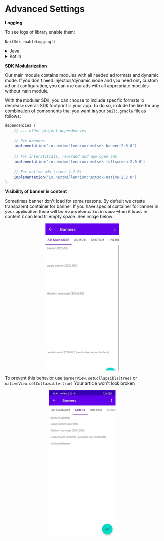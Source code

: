 # Advanced Settings

**Logging**

To see logs of library enable them:

```kotlin
NextSdk.enableLogging()
```

<details>

<summary>Java</summary>

```java
import io.nextmillennium.nextsdk.NextBannerView;

public class App extends Application {

    @Override
    public void onCreate() {
        super.onCreate();
        NextSdk.enableLogging();
        NextSdk.initialize(this, true);
    }
}
```

</details>

<details>
<summary>Kotlin</summary>

```kotlin
class App : Application() {

    override fun onCreate() {
        super.onCreate()
        NextSdk.enableLogging()
        NextSdk.initialize(this, true)
    }

}
```

</details>

**SDK Modularization**

Our main module contains modules with all needed ad formats and dynamic mode. If you don't need
injection/dynamic mode and you need only custom ad unit configuration, you can use our ads with all
appropriate modules without main module.

With the modular SDK, you can choose to include specific formats to decrease overall SDK footprint
in your app. To do so, include the line for any combination of components that you want in
your `build.gradle` file as follows:

```groovy
dependencies {
    // ... other project dependencies

    // For banners
    implementation('io.nextmillennium:nextsdk-banner:2.0.0')

    // For interstitials, rewarded and app open ads
    implementation('io.nextmillennium:nextsdk-fullscreen:2.0.0')

    // For native ads (since 2.2.0)
    implementation('io.nextmillennium:nextsdk-native:2.2.0')
}
```

**Visibility of banner in content**

Sometimes banner don't load for some reasons. By default we create transparent container for banner.
If you have special container for banner in your application there will be no problems. But in case
when it loads in content it can lead to empty space. See image below:

<p align="center">
<img src="https://github.com/nextmillenniummedia/next-sdk-android-example/blob/2.x/docs/assets/empty_space.jpg" height="480">
</p>

To prevent this behavior use `bannerView.setCollapsible(true)` or `nativeView.setCollapsible(true)`
Your article won't look broken

<p align="center">
<img src="https://github.com/nextmillenniummedia/next-sdk-android-example/blob/2.x/docs/assets/collapsed.jpg" height="480">
</p>
